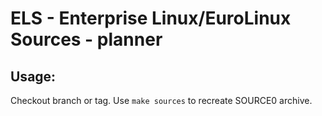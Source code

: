 # ELS - Enterprise Linux/EuroLinux Sources - planner
 
## Usage:
  Checkout branch or tag. Use `make sources` to recreate  SOURCE0 archive.
